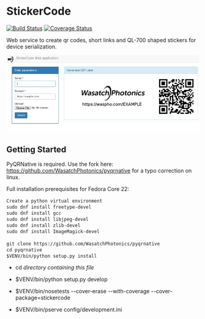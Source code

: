 # StickerCode
[![Build Status](https://travis-ci.org/WasatchPhotonics/StickerCode.svg?branch=master)](https://travis-ci.org/WasatchPhotonics/StickerCode) [![Coverage Status](https://coveralls.io/repos/WasatchPhotonics/StickerCode/badge.svg?branch=master&service=github)](https://coveralls.io/github/WasatchPhotonics/StickerCode?branch=master)

Web service to create qr codes, short links and QL-700 shaped stickers
for device serialization.


![StickerCode screenshot](/resources/demo.gif "StickerCode screenshot")

Getting Started
---------------

PyQRNative is required. Use the fork here:
https://github.com/WasatchPhotonics/pyqrnative for a typo correction on
linux.

Full installation prerequisites for Fedora Core 22:

    Create a python virtual environment
    sudo dnf install freetype-devel
    sudo dnf install gcc
    sudo dnf install libjpeg-devel
    sudo dnf install zlib-devel
    sudo dnf install ImageMagick-devel

    git clone https://github.com/WasatchPhotonics/pyqrnative
    cd pyqrnative
    $VENV/bin/python setup.py install


- cd _directory containing this file_

- $VENV/bin/python setup.py develop

- $VENV/bin/nosetests --cover-erase --with-coverage --cover-package=stickercode

- $VENV/bin/pserve config/development.ini

